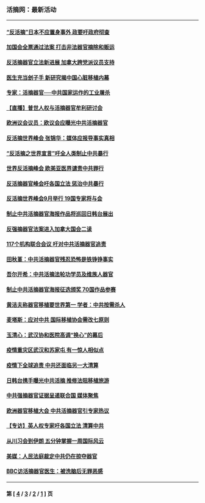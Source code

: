 ### 活摘网：最新活动
---
#### [“反活摘”日本不应置身事外 政要吁政府彻查](../../pages/nf5883/n13971188.md?06280430) 
#### [加国会全票通过法案 打击非法器官摘除和贩运](../../pages/nf5883/n13884924.md?06280430) 
#### [反活摘器官立法新进展 加拿大跨党派议员支持](../../pages/nf5883/n13876061.md?06280430) 
#### [医生充当刽子手 新研究揭中国心脏移植内幕](../../pages/nf5883/n13772291.md?06280430) 
#### [专家：活摘器官──中共国家运作的工业屠杀](../../pages/nf5883/n13761178.md?06280430) 
#### [【直播】普世人权与活摘器官牟利研讨会](../../pages/nf5883/n13425146.md?06280430) 
#### [欧洲议会议员：欧议会应曝光中共活摘器官](../../pages/nf5883/n13336571.md?06280430) 
#### [反活摘世界峰会 张锦华：媒体应报导事实真相](../../pages/nf5883/n13278502.md?06280430) 
#### [“反活摘之世界宣言”吁全人类制止中共暴行](../../pages/nf5883/n13259730.md?06280430) 
#### [世界反活摘峰会 欧美亚医界谴责中共罪行](../../pages/nf5883/n13253550.md?06280430) 
#### [反活摘器官峰会吁各国立法 惩治中共暴行](../../pages/nf5883/n13245052.md?06280430) 
#### [反活摘世界峰会9月举行 19国专家将与会](../../pages/nf5883/n13201492.md?06280430) 
#### [制止中共活摘器官海报作品将巡回日韩台展出](../../pages/nf5883/n13177791.md?06280430) 
#### [反强摘器官法案进入加拿大国会二读](../../pages/nf5883/n13033450.md?06280430) 
#### [117个机构联合会议 吁对中共活摘器官追责](../../pages/nf5883/n12775087.md?06280430) 
#### [田秋堇：中共活摘器官残忍恐怖是铁铮铮事实](../../pages/nf5883/n12702148.md?06280430) 
#### [吾尔开希：中共活摘法轮功学员及维族人器官](../../pages/nf5883/n12693197.md?06280430) 
#### [制止中共活摘器官海报征选颁奖 70国作品参赛](../../pages/nf5883/n12692050.md?06280430) 
#### [黄洁夫称器官移植要世界第一 学者：中共按需杀人](../../pages/nf5883/n12572329.md?06280430) 
#### [麦塔斯：应对中共 国际移植协会需改七原则](../../pages/nf5883/n12514711.md?06280430) 
#### [玉清心：武汉协和医院高调“换心”的幕后](../../pages/nf5883/n12298730.md?06280430) 
#### [疫情重灾区武汉和苏家屯 有一惊人相似点](../../pages/nf5883/n12150824.md?06280430) 
#### [疫情下全球追责 中共还面临另一大清算](../../pages/nf5883/n12070397.md?06280430) 
#### [日韩台携手曝光中共活摘 推修法阻移植旅游](../../pages/nf5883/n11712046.md?06280430) 
#### [中共强摘器官证据呈递联合国 媒体聚焦](../../pages/nf5883/n11546426.md?06280430) 
#### [欧洲器官移植大会 中共活摘器官引专家热议](../../pages/nf5883/n11539095.md?06280430) 
#### [【专访】英人权专家吁各国立法 清算中共](../../pages/nf5883/n11367315.md?06280430) 
#### [从川习会到伊朗 五分钟掌握一周国际风云](../../pages/nf5883/n11338520.md?06280430) 
#### [美媒：人民法庭裁定中共仍在掠夺器官](../../pages/nf5883/n11334897.md?06280430) 
#### [BBC访活摘器官医生：被洗脑后无罪恶感](../../pages/nf5883/n11335935.md?06280430) 

---
#### 第 [ [4](./4.md?06280430) / [3](./3.md?06280430) / [2](./2.md?06280430) / [1](./1.md?06280430) ] 页
